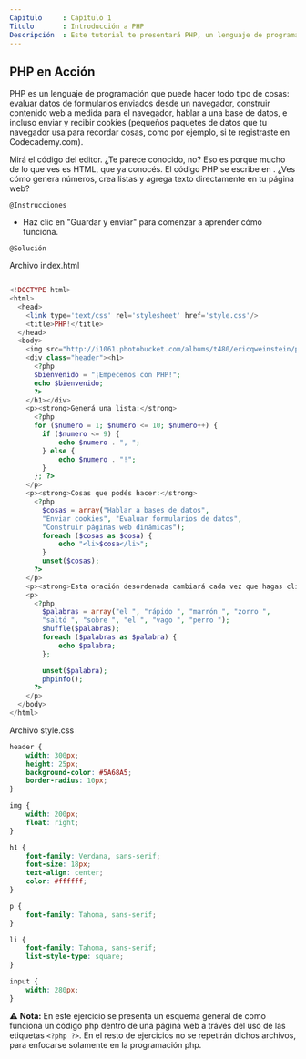 ```yaml
---
Capitulo     : Capítulo 1
Titulo       : Introducción a PHP
Descripción  : Este tutorial te presentará PHP, un lenguaje de programación del lado del servidor que podés usar para hacer sitios web dinámicos y aplicaciones web.
---
```


## PHP en Acción

PHP es un lenguaje de programación que puede hacer todo tipo de cosas: evaluar datos de formularios enviados desde un navegador, construir contenido web a medida para el navegador, hablar a una base de datos, e incluso enviar y recibir cookies (pequeños paquetes de datos que tu navegador usa para recordar cosas, como por ejemplo, si te registraste en Codecademy.com).

Mirá el código del editor. ¿Te parece conocido, no? Eso es porque mucho de lo que ves es HTML, que ya conocés. El código PHP se escribe en <?php y ?>. ¿Ves cómo genera números, crea listas y agrega texto directamente en tu página web?

`@Instrucciones`

- Haz clic en "Guardar y enviar" para comenzar a aprender cómo funciona.

`@Solución`

Archivo index.html
```php

<!DOCTYPE html>
<html>
  <head>
    <link type='text/css' rel='stylesheet' href='style.css'/>
    <title>PHP!</title>
  </head>
  <body>
    <img src="http://i1061.photobucket.com/albums/t480/ericqweinstein/php-logo_zps408c82d7.png"/>
    <div class="header"><h1>
      <?php
      $bienvenido = "¡Empecemos con PHP!";
      echo $bienvenido;
      ?>
    </h1></div>
    <p><strong>Generá una lista:</strong>
      <?php
      for ($numero = 1; $numero <= 10; $numero++) {
        if ($numero <= 9) {
            echo $numero . ", ";
        } else {
            echo $numero . "!";
        }
      }; ?>
    </p>
    <p><strong>Cosas que podés hacer:</strong>
      <?php
        $cosas = array("Hablar a bases de datos",
        "Enviar cookies", "Evaluar formularios de datos",
        "Construir páginas web dinámicas");
        foreach ($cosas as $cosa) {
            echo "<li>$cosa</li>";
        }
        unset($cosas);
      ?>
    </p>
    <p><strong>Esta oración desordenada cambiará cada vez que hagas clic en Guardar y Enviar<strong></p>
    <p>
      <?php
        $palabras = array("el ", "rápido ", "marrón ", "zorro ",
        "saltó ", "sobre ", "el ", "vago ", "perro ");
        shuffle($palabras);
        foreach ($palabras as $palabra) {
            echo $palabra;
        };

        unset($palabra);
        phpinfo();
      ?>
    </p>
  </body>
</html>

```

Archivo style.css

```css
header {
    width: 300px;
    height: 25px;
    background-color: #5A68A5;
    border-radius: 10px;
}

img {
    width: 200px;
    float: right;
}

h1 {
    font-family: Verdana, sans-serif;
    font-size: 18px;
    text-align: center;
    color: #ffffff;
}

p {
    font-family: Tahoma, sans-serif;
}

li {
    font-family: Tahoma, sans-serif;
    list-style-type: square;
}

input {
    width: 280px;
}
```

:warning: **Nota:** En este ejercicio se presenta un esquema general de como funciona un código php dentro de una página web a tráves del uso de las etiquetas `<?php ?>`. En el resto de ejercicios no se repetirán dichos archivos, para enfocarse solamente en la programación php.
